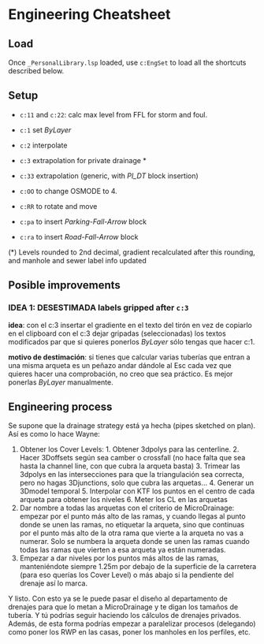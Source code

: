 # Engineering Cheatsheet

## Load

Once `_PersonalLibrary.lsp` loaded, use `c:EngSet` to load all the shortcuts described below.

## Setup

* `c:11` and `c:22`: calc max level from FFL for storm and foul.

* `c:1` set _ByLayer_

* `c:2` interpolate

* `c:3` extrapolation for private drainage \*

* `c:33` extrapolation (generic, with _PI_DT_ block insertion)

* `c:OO` to change OSMODE to 4.

* `c:RR` to rotate and move

* `c:pa` to insert _Parking-Fall-Arrow_ block

* `c:ra` to insert _Road-Fall-Arrow_ block

(*) Levels rounded to 2nd decimal, gradient recalculated after this rounding, and manhole and sewer label info updated


## Posible improvements

### IDEA 1: **DESESTIMADA** labels gripped after `c:3`
**idea**: con el c:3 insertar el gradiente en el texto del tirón en vez de copiarlo en el clipboard con el c:3 dejar gripadas (seleccionadas) los textos modificados par que si quieres ponerlos _ByLayer_ sólo tengas que hacer c:1.

**motivo de destimación**: si tienes que calcular varias tuberías que entran a una misma arqueta es un peñazo andar dándole al Esc cada vez que quieres hacer una comprobación, no creo que sea práctico. Es mejor ponerlas _ByLayer_ manualmente.


## Engineering process

Se supone que la drainage strategy está ya hecha (pipes sketched on plan). Así es como lo hace Wayne:

  1. Obtener los Cover Levels:
    1. Obtener 3dpolys para las centerline.
    2. Hacer 3Doffsets según sea camber o crossfall (no hace falta que sea hasta la channel line, con que cubra la arqueta basta)
    3. Trimear las 3dpolys en las intersecciones para que la triangulación sea correcta, pero no hagas 3Djunctions, solo que cubra las arquetas...
    4. Generar un 3Dmodel temporal
    5. Interpolar con KTF los puntos en el centro de cada arqueta para obtener los niveles
    6. Meter los CL en las arquetas
  2. Dar nombre a todas las arquetas con el criterio de MicroDrainage: empezar por el punto más alto de las ramas, y cuando llegas al punto donde se unen las ramas, no etiquetar la arqueta, sino que continuas por el punto más alto de la otra rama que vierte a la arqueta no vas a numerar. Solo se numbera la arqueta donde se unen las ramas cuando todas las ramas que vierten a esa arqueta ya están numeradas.
  3. Empezar a dar niveles por los puntos más altos de las ramas, manteniéndote siempre 1.25m por debajo de la superficie de la carretera (para eso querías los Cover Level) o más abajo si la pendiente del drenaje así lo marca.

Y listo.
Con esto ya se le puede pasar el diseño al departamento de drenajes para que lo metan a MicroDrainage y te digan los tamaños de tubería.
Y tú podrías seguir haciendo los cálculos de drenajes privados.
Además, de esta forma podrías empezar a paralelizar procesos (delegando) como poner los RWP en las casas, poner los manholes en los perfiles, etc.
